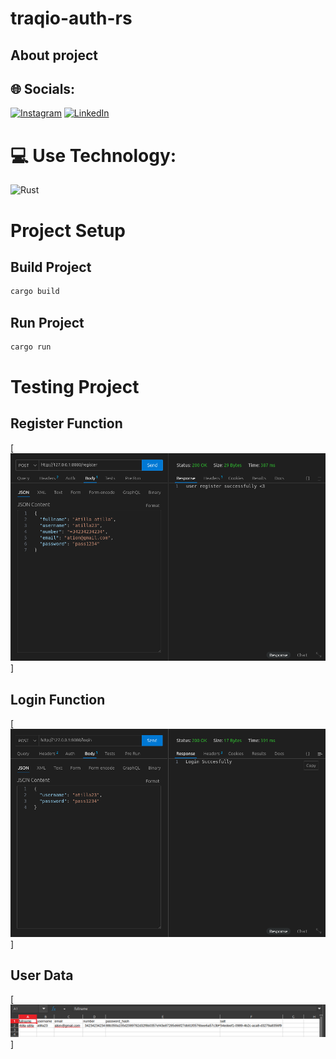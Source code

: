 # traqio-auth-rs
## About project

## 🌐 Socials:
[![Instagram](https://img.shields.io/badge/Instagram-%23E4405F.svg?logo=Instagram&logoColor=white)](https://instagram.com/i.karakhan) [![LinkedIn](https://img.shields.io/badge/LinkedIn-%230077B5.svg?logo=linkedin&logoColor=white)](https://www.linkedin.com/in/inal-garali-876a29313/)

# 💻 Use Technology:
![Rust](https://img.shields.io/badge/rust-%23000000.svg?style=for-the-badge&logo=rust&logoColor=white)

# Project Setup
## Build Project
```sh
cargo build
```
## Run Project
```sh
cargo run
```
# Testing Project
## Register Function
[![Register Function](./guide/register.png)]

## Login Function
[![Login Function](./guide/login.png)]

## User Data
[![User Data](./guide/data.png)]
